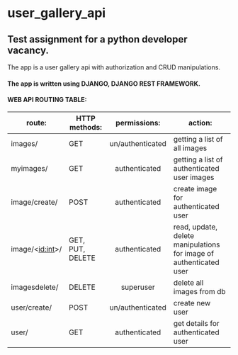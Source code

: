 # user_gallery_api
## Test assignment for a python developer vacancy. 
The app is a user gallery api with authorization and CRUD manipulations.


#### The app is written using DJANGO, DJANGO REST FRAMEWORK.


#### WEB API ROUTING TABLE:

| route:  | HTTP methods: | permissions: | action: |
| ------------- |-------------|:-------------:|-------------|
| images/ | GET | un/authenticated | getting a list of all images |
| myimages/ | GET | authenticated | getting a list of authenticated user images |
| image/create/ | POST | authenticated | create image for authenticated user |
| image/<<id:int>>/ | GET, PUT, DELETE | authenticated | read, update, delete manipulations for image of authenticated user |
| imagesdelete/ | DELETE | superuser | delete all images from db |
| user/create/ | POST | un/authenticated | create new user |
| user/ | GET | authenticated | get details for authenticated user |